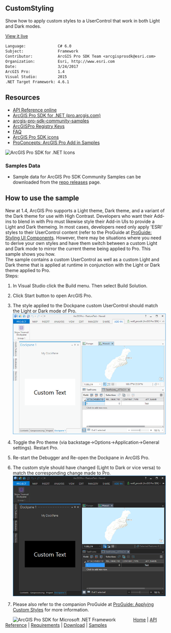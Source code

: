 ## CustomStyling

<!-- TODO: Write a brief abstract explaining this sample -->
 Show how to apply custom styles to a UserControl that work in both Light and Dark modes.  
   


<a href="http://pro.arcgis.com/en/pro-app/sdk/" target="_blank">View it live</a>

<!-- TODO: Fill this section below with metadata about this sample-->
```
Language:              C# 6.0
Subject:               Framework
Contributor:           ArcGIS Pro SDK Team <arcgisprosdk@esri.com>
Organization:          Esri, http://www.esri.com
Date:                  3/24/2017
ArcGIS Pro:            1.4
Visual Studio:         2015
.NET Target Framework: 4.6.1
```

## Resources

* [API Reference online](http://pro.arcgis.com/en/pro-app/sdk/api-reference)
* <a href="http://pro.arcgis.com/en/pro-app/sdk/" target="_blank">ArcGIS Pro SDK for .NET (pro.arcgis.com)</a>
* [arcgis-pro-sdk-community-samples](http://github.com/Esri/arcgis-pro-sdk-community-samples)
* [ArcGISPro Registry Keys](http://github.com/Esri/arcgis-pro-sdk/wiki/ArcGIS-Pro-Registry-Keys)
* [FAQ](http://github.com/Esri/arcgis-pro-sdk/wiki/FAQ)
* [ArcGIS Pro SDK icons](https://github.com/Esri/arcgis-pro-sdk/releases/tag/1.4.0.7198)
* [ProConcepts: ArcGIS Pro Add in Samples](https://github.com/Esri/arcgis-pro-sdk-community-samples/wiki/ProConcepts-ArcGIS-Pro-Add-in-Samples)

![ArcGIS Pro SDK for .NET Icons](https://esri.github.io/arcgis-pro-sdk/images/Home/Image-of-icons.png "ArcGIS Pro SDK Icons")

### Samples Data

* Sample data for ArcGIS Pro SDK Community Samples can be downloaded from the [repo releases](https://github.com/Esri/arcgis-pro-sdk-community-samples/releases) page.  

## How to use the sample
<!-- TODO: Explain how this sample can be used. To use images in this section, create the image file in your sample project's screenshots folder. Use relative url to link to this image using this syntax: ![My sample Image](FacePage/SampleImage.png) -->
 New at 1.4, ArcGIS Pro supports a Light theme, Dark theme, and a variant of the Dark theme for use with High Contrast. Developers who want their Add-ins to blend in with Pro must likewise style their Add-in UIs to provide a Light and Dark themeing. In most cases, developers need only apply 'ESRI' styles to their UserControl content (refer to the ProGuide at [ProGuide: Styling UI Components](https://github.com/ArcGIS/arcgis-pro-sdk/wiki/ProGuide-Styling-UI-Components). However, there may be situations where you need to derive your own styles and have them switch between a custom Light and Dark mode to mirror the current theme being applied to Pro. This sample shows you how.    
 The sample contains a custom UserControl as well as a custom Light and Dark theme that is applied at runtime in conjunction with the Light or Dark theme applied to Pro.    
 Steps:    
  
 1. In Visual Studio click the Build menu. Then select Build Solution.  
 1. Click Start button to open ArcGIS Pro.  
 1. The style applied to the Dockpane custom UserControl should match the Light or Dark mode of Pro.  
![UI](Screenshots/Screen1.png)  
  
 1. Toggle the Pro theme (via backstage-&gt;Options-&gt;Application-&gt;General settings). Restart Pro.  
 1. Re-start the Debugger and Re-open the Dockpane in ArcGIS Pro.  
 1. The custom style should have changed (Light to Dark or vice versa) to match the corresponding change made to Pro.  
![UI](Screenshots/Screen2.png)  
  
 1. Please also refer to the companion ProGuide at [ProGuide: Applying Custom Styles](https://github.com/Esri/arcgis-pro-sdk/wiki/ProGuide-Applying-Custom-Styles) for more information.    
   


<!-- End -->

&nbsp;&nbsp;&nbsp;&nbsp;&nbsp;&nbsp;<img src="http://esri.github.io/arcgis-pro-sdk/images/ArcGISPro.png"  alt="ArcGIS Pro SDK for Microsoft .NET Framework" height = "20" width = "20" align="top"  >
&nbsp;&nbsp;&nbsp;&nbsp;&nbsp;&nbsp;&nbsp;&nbsp;&nbsp;&nbsp;&nbsp;&nbsp;
[Home](https://github.com/Esri/arcgis-pro-sdk/wiki) | <a href="http://pro.arcgis.com/en/pro-app/sdk/api-reference" target="_blank">API Reference</a> | [Requirements](https://github.com/Esri/arcgis-pro-sdk/wiki#requirements) | [Download](https://github.com/Esri/arcgis-pro-sdk/wiki#installing-arcgis-pro-sdk-for-net) | <a href="http://github.com/esri/arcgis-pro-sdk-community-samples" target="_blank">Samples</a>
